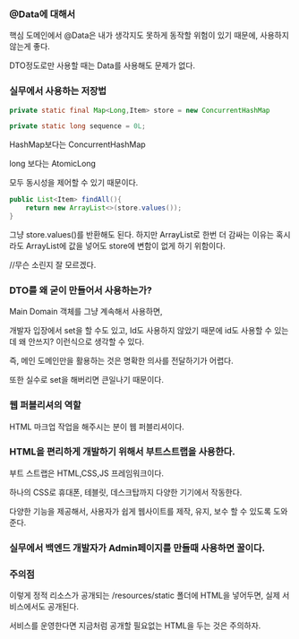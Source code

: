 ### @Data에 대해서

핵심 도메인에서 @Data은 내가 생각지도 못하게 동작할 위험이 있기 때문에, 사용하지 않는게 좋다.

DTO정도로만 사용할 때는 Data를 사용해도 문제가 없다.

### 실무에서 사용하는 저장법

```java
private static final Map<Long,Item> store = new ConcurrentHashMap

private static long sequence = 0L;
```

HashMap보다는 ConcurrentHashMap

long 보다는 AtomicLong

모두 동시성을 제어할 수 있기 때문이다.

```java
public List<Item> findAll(){
    return new ArrayList<>(store.values());
}
```

그냥 store.values()를 반환해도 된다. 하지만 ArrayList로 한번 더 감싸는 이유는 혹시라도 ArrayList에 값을 넣어도 store에 변함이 없게 하기 위함이다.

//무슨 소린지 잘 모르겠다.

### DTO를 왜 굳이 만들어서 사용하는가?

Main Domain 객체를 그냥 계속해서 사용하면,

개발자 입장에서 set을 할 수도 있고, Id도 사용하지 않았기 때문에 id도 사용할 수 있는데 왜 안쓰지? 이런식으로 생각할 수 있다.

즉, 메인 도메인만을 활용하는 것은 명확한 의사를 전달하기가 어렵다.

또한 실수로 set을 해버리면 큰일나기 때문이다.

### 웹 퍼블리셔의 역할

HTML 마크업 작업을 해주시는 분이 웹 퍼블리셔이다.

### HTML을 편리하게 개발하기 위해서 부트스트랩을 사용한다.

부트 스트랩은 HTML,CSS,JS 프레임워크이다.

하나의 CSS로 휴대폰, 테블릿, 데스크탑까지 다양한 기기에서 작동한다.

다양한 기능을 제공해서, 사용자가 쉽게 웹사이트를 제작, 유지, 보수 할 수 있도록 도와준다.

### 실무에서 백엔드 개발자가 Admin페이지를 만들때 사용하면 꿀이다.

### 주의점

이렇게 정적 리소스가 공개되는 /resources/static 폴더에 HTML을 넣어두면, 실제 서비스에서도 공개된다.

서비스를 운영한다면 지금처럼 공개할 필요없는 HTML을 두는 것은 주의하자.
